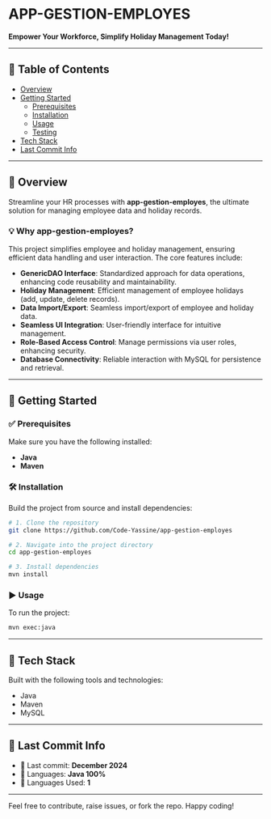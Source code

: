 # APP-GESTION-EMPLOYES

**Empower Your Workforce, Simplify Holiday Management Today!**

---

## 📑 Table of Contents
- [Overview](#overview)
- [Getting Started](#getting-started)
  - [Prerequisites](#prerequisites)
  - [Installation](#installation)
  - [Usage](#usage)
  - [Testing](#testing)
- [Tech Stack](#tech-stack)
- [Last Commit Info](#last-commit-info)

---

## 📘 Overview

Streamline your HR processes with **app-gestion-employes**, the ultimate solution for managing employee data and holiday records.

### 💡 Why app-gestion-employes?

This project simplifies employee and holiday management, ensuring efficient data handling and user interaction. The core features include:

- **GenericDAO Interface**: Standardized approach for data operations, enhancing code reusability and maintainability.
- **Holiday Management**: Efficient management of employee holidays (add, update, delete records).
- **Data Import/Export**: Seamless import/export of employee and holiday data.
- **Seamless UI Integration**: User-friendly interface for intuitive management.
- **Role-Based Access Control**: Manage permissions via user roles, enhancing security.
- **Database Connectivity**: Reliable interaction with MySQL for persistence and retrieval.

---

## 🚀 Getting Started

### ✅ Prerequisites

Make sure you have the following installed:
- **Java**
- **Maven**

### 🛠 Installation

Build the project from source and install dependencies:

```bash
# 1. Clone the repository
git clone https://github.com/Code-Yassine/app-gestion-employes

# 2. Navigate into the project directory
cd app-gestion-employes

# 3. Install dependencies
mvn install
```

### ▶️ Usage

To run the project:

```bash
mvn exec:java
```

---

## 🧰 Tech Stack

Built with the following tools and technologies:

- Java
- Maven
- MySQL

---

## 📌 Last Commit Info

- 📅 Last commit: **December 2024**
- 🧠 Languages: **Java 100%**
- 📁 Languages Used: **1**

---

Feel free to contribute, raise issues, or fork the repo. Happy coding!

